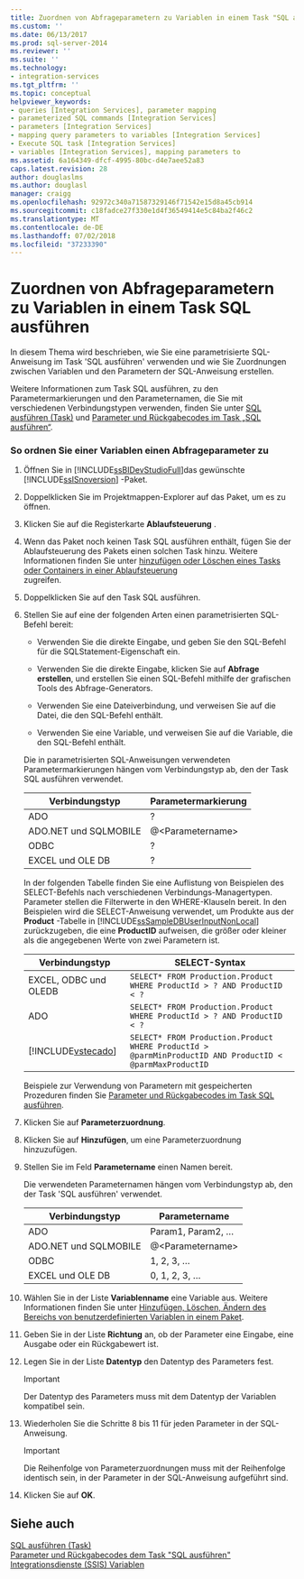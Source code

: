 ```yaml
---
title: Zuordnen von Abfrageparametern zu Variablen in einem Task "SQL ausführen" | Microsoft-Dokumentation
ms.custom: ''
ms.date: 06/13/2017
ms.prod: sql-server-2014
ms.reviewer: ''
ms.suite: ''
ms.technology:
- integration-services
ms.tgt_pltfrm: ''
ms.topic: conceptual
helpviewer_keywords:
- queries [Integration Services], parameter mapping
- parameterized SQL commands [Integration Services]
- parameters [Integration Services]
- mapping query parameters to variables [Integration Services]
- Execute SQL task [Integration Services]
- variables [Integration Services], mapping parameters to
ms.assetid: 6a164349-dfcf-4995-80bc-d4e7aee52a83
caps.latest.revision: 28
author: douglaslms
ms.author: douglasl
manager: craigg
ms.openlocfilehash: 92972c340a71587329146f71542e15d8a45cb914
ms.sourcegitcommit: c18fadce27f330e1d4f36549414e5c84ba2f46c2
ms.translationtype: MT
ms.contentlocale: de-DE
ms.lasthandoff: 07/02/2018
ms.locfileid: "37233390"
---
```

# <a name="map-query-parameters-to-variables-in-an-execute-sql-task"></a>Zuordnen von Abfrageparametern zu Variablen in einem Task SQL ausführen
  In diesem Thema wird beschrieben, wie Sie eine parametrisierte SQL-Anweisung im Task 'SQL ausführen' verwenden und wie Sie Zuordnungen zwischen Variablen und den Parametern der SQL-Anweisung erstellen.  
  
 Weitere Informationen zum Task SQL ausführen, zu den Parametermarkierungen und den Parameternamen, die Sie mit verschiedenen Verbindungstypen verwenden, finden Sie unter [SQL ausführen (Task)](control-flow/execute-sql-task.md) und [Parameter und Rückgabecodes im Task „SQL ausführen“](../../2014/integration-services/parameters-and-return-codes-in-the-execute-sql-task.md).  
  
### <a name="to-map-a-query-parameter-to-a-variable"></a>So ordnen Sie einer Variablen einen Abfrageparameter zu  
  
1.  Öffnen Sie in [!INCLUDE[ssBIDevStudioFull](../includes/ssbidevstudiofull-md.md)]das gewünschte [!INCLUDE[ssISnoversion](../includes/ssisnoversion-md.md)] -Paket.  
  
2.  Doppelklicken Sie im Projektmappen-Explorer auf das Paket, um es zu öffnen.  
  
3.  Klicken Sie auf die Registerkarte **Ablaufsteuerung** .  
  
4.  Wenn das Paket noch keinen Task SQL ausführen enthält, fügen Sie der Ablaufsteuerung des Pakets einen solchen Task hinzu. Weitere Informationen finden Sie unter [hinzufügen oder Löschen eines Tasks oder Containers in einer Ablaufsteuerung](control-flow/add-or-delete-a-task-or-a-container-in-a-control-flow.md)  
  zugreifen.  
  
5.  Doppelklicken Sie auf den Task SQL ausführen.  
  
6.  Stellen Sie auf eine der folgenden Arten einen parametrisierten SQL-Befehl bereit:  
  
    -   Verwenden Sie die direkte Eingabe, und geben Sie den SQL-Befehl für die SQLStatement-Eigenschaft ein.  
  
    -   Verwenden Sie die direkte Eingabe, klicken Sie auf **Abfrage erstellen**, und erstellen Sie einen SQL-Befehl mithilfe der grafischen Tools des Abfrage-Generators.  
  
    -   Verwenden Sie eine Dateiverbindung, und verweisen Sie auf die Datei, die den SQL-Befehl enthält.  
  
    -   Verwenden Sie eine Variable, und verweisen Sie auf die Variable, die den SQL-Befehl enthält.  
  
     Die in parametrisierten SQL-Anweisungen verwendeten Parametermarkierungen hängen vom Verbindungstyp ab, den der Task SQL ausführen verwendet.  
  
    |Verbindungstyp|Parametermarkierung|  
    |---------------------|----------------------|  
    |ADO|?|  
    |ADO.NET und SQLMOBILE|@\<Parametername>|  
    |ODBC|?|  
    |EXCEL und OLE DB|?|  
  
     In der folgenden Tabelle finden Sie eine Auflistung von Beispielen des SELECT-Befehls nach verschiedenen Verbindungs-Managertypen. Parameter stellen die Filterwerte in den WHERE-Klauseln bereit. In den Beispielen wird die SELECT-Anweisung verwendet, um Produkte aus der **Product** -Tabelle in [!INCLUDE[ssSampleDBUserInputNonLocal](../includes/sssampledbuserinputnonlocal-md.md)] zurückzugeben, die eine **ProductID** aufweisen, die größer oder kleiner als die angegebenen Werte von zwei Parametern ist.  
  
    |Verbindungstyp|SELECT-Syntax|  
    |---------------------|-------------------|  
    |EXCEL, ODBC und OLEDB|`SELECT* FROM Production.Product WHERE ProductId > ? AND ProductID < ?`|  
    |ADO|`SELECT* FROM Production.Product WHERE ProductId > ? AND ProductID < ?`|  
    |[!INCLUDE[vstecado](../includes/vstecado-md.md)]|`SELECT* FROM Production.Product WHERE ProductId > @parmMinProductID AND ProductID < @parmMaxProductID`|  
  
     Beispiele zur Verwendung von Parametern mit gespeicherten Prozeduren finden Sie [Parameter und Rückgabecodes im Task SQL ausführen](../../2014/integration-services/parameters-and-return-codes-in-the-execute-sql-task.md).  
  
7.  Klicken Sie auf **Parameterzuordnung**.  
  
8.  Klicken Sie auf **Hinzufügen**, um eine Parameterzuordnung hinzuzufügen.  
  
9. Stellen Sie im Feld **Parametername** einen Namen bereit.  
  
     Die verwendeten Parameternamen hängen vom Verbindungstyp ab, den der Task 'SQL ausführen' verwendet.  
  
    |Verbindungstyp|Parametername|  
    |---------------------|--------------------|  
    |ADO|Param1, Param2, …|  
    |ADO.NET und SQLMOBILE|@\<Parametername>|  
    |ODBC|1, 2, 3, …|  
    |EXCEL und OLE DB|0, 1, 2, 3, …|  
  
10. Wählen Sie in der Liste **Variablenname** eine Variable aus. Weitere Informationen finden Sie unter [Hinzufügen, Löschen, Ändern des Bereichs von benutzerdefinierten Variablen in einem Paket](../../2014/integration-services/add-delete-change-scope-of-user-defined-variable-in-a-package.md).  
  
11. Geben Sie in der Liste **Richtung** an, ob der Parameter eine Eingabe, eine Ausgabe oder ein Rückgabewert ist.  
  
12. Legen Sie in der Liste **Datentyp** den Datentyp des Parameters fest.  
  
    > [!IMPORTANT]  
    >  Der Datentyp des Parameters muss mit dem Datentyp der Variablen kompatibel sein.  
  
13. Wiederholen Sie die Schritte 8 bis 11 für jeden Parameter in der SQL-Anweisung.  
  
    > [!IMPORTANT]  
    >  Die Reihenfolge von Parameterzuordnungen muss mit der Reihenfolge identisch sein, in der Parameter in der SQL-Anweisung aufgeführt sind.  
  
14. Klicken Sie auf **OK**.  
  
## <a name="see-also"></a>Siehe auch  
 [SQL ausführen (Task)](control-flow/execute-sql-task.md)   
 [Parameter und Rückgabecodes dem Task "SQL ausführen"](../../2014/integration-services/parameters-and-return-codes-in-the-execute-sql-task.md)   
 [Integrationsdienste &#40;SSIS&#41; Variablen](integration-services-ssis-variables.md)  
  
  

